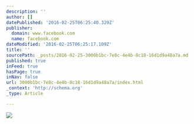 ```yaml
---
description: ''
author: []
datePublished: '2016-02-25T06:25:40.329Z'
publisher:
  domain: www.facebook.com
  name: facebook.com
dateModified: '2016-02-25T06:25:17.109Z'
title: ''
sourcePath: _posts/2016-02-25-3000b1bc-7e8c-4e4b-8c18-16d1d9a48a7a.md
published: true
inFeed: true
hasPage: true
inNav: false
url: 3000b1bc-7e8c-4e4b-8c18-16d1d9a48a7a/index.html
_context: 'http://schema.org'
_type: Article

---
```

![](https://scontent-lax3-1.xx.fbcdn.net/hphotos-xpa1/v/t34.0-12/1932064_10152262068131458_1094456054_n.jpg?oh=4fca2b44281836568bc5709f9f38adac&oe=56D06634)